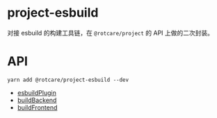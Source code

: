 # project-esbuild

对接 esbuild 的构建工具链，在 `@rotcare/project` 的 API 上做的二次封装。

# API

```
yarn add @rotcare/project-esbuild --dev
```

* [esbuildPlugin](./src/esbuildPlugin.ts)
* [buildBackend](./src/buildBacckend.ts)
* [buildFrontend](./src/buildFrontend.ts)
